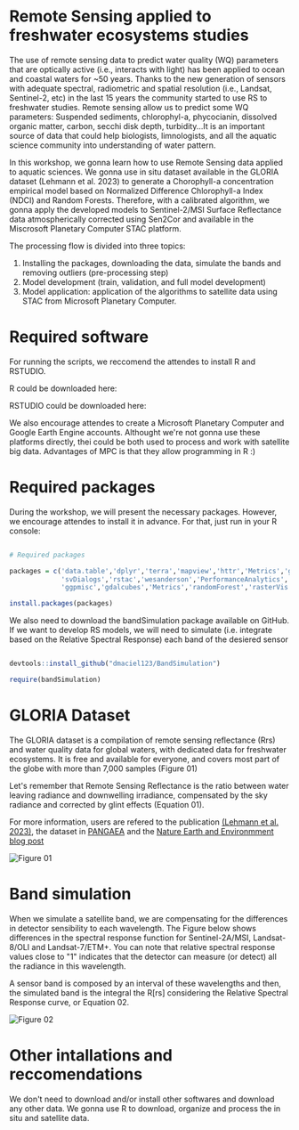 # Remote Sensing applied to freshwater ecosystems studies 


The use of remote sensing data to predict water quality (WQ) parameters that are optically active (i.e., interacts with light) has been applied to ocean and coastal waters for ~50 years. Thanks to the new generation of sensors with adequate spectral, radiometric and spatial resolution (i.e., Landsat, Sentinel-2, etc) in the last 15 years the community started to use RS to freshwater studies. Remote sensing allow us to predict some WQ parameters: Suspended sediments, chlorophyl-a, phycocianin, dissolved organic matter, carbon, secchi disk depth, turbidity...It is an important source of data that could help biologists, limnologists, and all the aquatic science community into understanding of water pattern. 

In this workshop, we gonna learn how to use Remote Sensing data applied to aquatic sciences. We gonna use in situ dataset available in the GLORIA dataset (Lehmann et al. 2023) to generate a Chorophyll-a concentration empirical model based on Normalized Difference Chlorophyll-a Index (NDCI) and Random Forests. Therefore, with a calibrated algorithm, we gonna apply the developed models to Sentinel-2/MSI Surface Reflectance data atmospherically corrected using Sen2Cor and available in the Miscrosoft Planetary Computer STAC platform. 

The processing flow is divided into three topics:

1. Installing the packages, downloading the data, simulate the bands and removing outliers (pre-processing step)
2. Model development (train, validation, and full model development)
3. Model application: application of the algorithms to satellite data using STAC from Microsoft Planetary Computer.

# Required software 

For running the scripts, we reccomend the attendes to install R and RSTUDIO. 

R could be downloaded here: 

RSTUDIO could be downloaded here:

We also encourage attendes to create a Microsoft Planetary Computer and Google Earth Engine accounts. Althought we're not gonna use these platforms directly, thei could be both used to process and work with satellite big data. Advantages of MPC is that they allow programming in R :)

# Required packages 

During the workshop, we will present the necessary packages. However, we encourage attendes to install it in advance. For that, just run in your R console:

```r

# Required packages

packages = c('data.table','dplyr','terra','mapview','httr','Metrics','geodrawr',
             'svDialogs','rstac','wesanderson','PerformanceAnalytics', 'remotes',
             'ggpmisc','gdalcubes','Metrics','randomForest','rasterVis','RColorBrewer')

install.packages(packages)

```

We also need to download the bandSimulation package available on GitHub. If we want to develop RS models, we will need to simulate (i.e. integrate based on the Relative Spectral Response) each band of the desiered sensor


```r

devtools::install_github("dmaciel123/BandSimulation")

require(bandSimulation)

```



# GLORIA Dataset

The GLORIA dataset is a compilation of remote sensing reflectance (Rrs) and water quality data for global waters, with dedicated data for freshwater ecosystems. It is free and available for everyone, and covers most part of the globe with more than 7,000 samples (Figure 01)

Let's remember that Remote Sensing Reflectance is the ratio between water leaving radiance and downwelling irradiance, compensated by the sky radiance and corrected by glint effects (Equation 01).



For more information, users are refered to the publication [(Lehmann et al. 2023)](https://www.nature.com/articles/s41597-023-01973-y), the dataset in [PANGAEA](http://https://doi.pangaea.de/10.1594/PANGAEA.948492) and the [Nature Earth and Environmment blog post](http://https://earthenvironmentcommunity.nature.com/posts/gloria-challenges-in-developing-a-globally-representative-hyperspectral-in-situ-dataset-for-the-remote-sensing-of-water-resources)



![Figure 01](https://earthenvironmentcommunity.nature.com/cdn-cgi/image/metadata=copyright,fit=scale-down,format=auto,sharpen=1,quality=95/https://images.zapnito.com/uploads/hiCMOprnTtSCTJNv78gu_locations.jpg)


# Band simulation

When we simulate a satellite band, we are compensating for the differences in detector sensibility to each wavelength. The Figure below shows differences in the spectral response function for Sentinel-2A/MSI, Landsat-8/OLI and Landsat-7/ETM+. You can note that relative spectral response values close to "1" indicates that the detector can measure (or detect) all the radiance in this wavelength.


A sensor band is composed by an interval of these wavelengths and then, the simulated band is the integral the R[rs] considering the Relative Spectral Response curve, or Equation 02.

![Figure 02](https://upload.wikimedia.org/wikipedia/commons/7/7d/Spectral_responses_of_Landsat_7_ETM%2B%2C_Landsat_8_OLI_and_Sentinel_2_MSI_in_the_visible_and_near_infrared.png)



# Other intallations and reccomendations

We don't need to download and/or install other softwares and download any other data. We gonna use R to download, organize and process the in situ and satellite data. 
